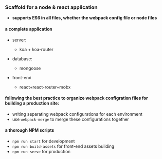 ### Scaffold for a node & react application

* **supports ES6 in all files, whether the webpack config file or node files**

#### a complete application

* server: 
	
	* koa + koa-router

* database:

	* mongoose

* front-end

	* react+react-router+mobx

#### following the best practice to organize webpack configration files for building a production site:

* writing separating webpack configurations for each environment
* use `webpack-merge` to merge these configurations together

#### a thorough NPM scripts

* `npm run start` for development
* `npm run build-assets` for front-end assets building
* `npm run serve` for production




